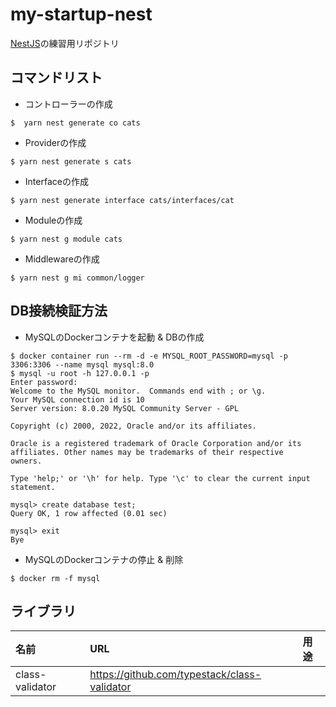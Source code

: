 # my-startup-nest

[NestJS](https://docs.nestjs.com/)の練習用リポジトリ

## コマンドリスト

- コントローラーの作成

```
$  yarn nest generate co cats
```

- Providerの作成

```
$ yarn nest generate s cats
```

- Interfaceの作成

```
$ yarn nest generate interface cats/interfaces/cat
```

- Moduleの作成

```
$ yarn nest g module cats
```

- Middlewareの作成

```
$ yarn nest g mi common/logger
```

## DB接続検証方法

- MySQLのDockerコンテナを起動 & DBの作成

```
$ docker container run --rm -d -e MYSQL_ROOT_PASSWORD=mysql -p 3306:3306 --name mysql mysql:8.0
$ mysql -u root -h 127.0.0.1 -p
Enter password:
Welcome to the MySQL monitor.  Commands end with ; or \g.
Your MySQL connection id is 10
Server version: 8.0.20 MySQL Community Server - GPL

Copyright (c) 2000, 2022, Oracle and/or its affiliates.

Oracle is a registered trademark of Oracle Corporation and/or its
affiliates. Other names may be trademarks of their respective
owners.

Type 'help;' or '\h' for help. Type '\c' to clear the current input statement.

mysql> create database test;
Query OK, 1 row affected (0.01 sec)

mysql> exit
Bye
```

- MySQLのDockerコンテナの停止 & 削除


```
$ docker rm -f mysql
```

## ライブラリ

| 名前 | URL | 用途 |
| :--- | :--- | :--- |
| class-validator | https://github.com/typestack/class-validator | |
